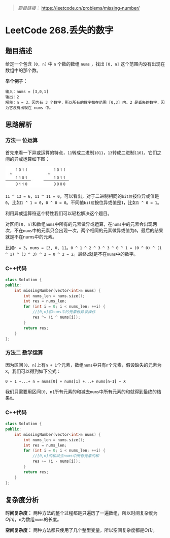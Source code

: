 
> *题目链接：* https://leetcode.cn/problems/missing-number/

# LeetCode 268.丢失的数字

## 题目描述

给定一个包含 `[0, n]` 中 `n` 个数的数组 `nums` ，找出 `[0, n]` 这个范围内没有出现在数组中的那个数。

**举个例子：**

```
输入：nums = [3,0,1]
输出：2
解释：n = 3，因为有 3 个数字，所以所有的数字都在范围 [0,3] 内。2 是丢失的数字，因为它没有出现在 nums 中。
```

## 思路解析

### 方法一 位运算

首先来看一下异或运算的特点，`11`转成二进制`1011`，`13`转成二进制`1101`，它们之间的异或运算如下图：

![](https://raw.githubusercontent.com/ldtech007/leetcode/main/pic/lc-0268-01.png)

`11 ^ 13 = 6`，`11 ^ 11 = 0`，可以看出，对于二进制相同的`bit位`按位异或值是`0`，比如`1 ^ 1 = 0`，`0 ^ 0 = 0`。不同值`bit位`按位异或值是`1`，比如`1 ^ 0 = 1`。

利用异或运算符这个特性我们可以轻松解决这个题目。

对区间`[0, n]`和数组`nums`中所有的元素做异或运算，在`nums`中的元素会出现两次，不在`nums`中的元素只会出现一次，两个相同的元素做异或值为`0`，最后的结果就是不在nums中的元素。

比如`n = 3`，`nums = [3, 0, 1]`。`0 ^ 1 ^ 2 ^ 3 ^ 3 ^ 0 ^ 1 = (0 ^ 0) ^ (1 ^ 1) ^ (3 ^ 3) ^ 2 = 0 ^ 2 = 2`。最终`2`就是不在`nums`中的数字。

### C++代码

```cpp
class Solution {
public:
    int missingNumber(vector<int>& nums) {
        int nums_len = nums.size();
        int res = nums_len;
        for (int i = 0; i < nums_len; ++i) {
            //[0,n]和nums中的元素做异或操作
            res ^= (i ^ nums[i]); 
        }
        return res;
    }
};
```
### 方法二 数学运算

因为区间`[0, n]`上有`n + 1`个元素，数组`nums`中只有`n`个元素，假设缺失的元素为`X`，我们可以得到如下公式：

```
0 + 1 +...+ n = nums[0] + nums[1] +...+ nums[n-1] + X 
```
我们只需要用区间`[0, n]`所有元素的和减去`nums`中所有元素的和就得到最终的结果`X`。

### C++代码

```cpp
class Solution {
public:
    int missingNumber(vector<int>& nums) {
        int nums_len = nums.size();
        int res = nums_len;
        for (int i = 0; i < nums_len; ++i) {
            //[0,n]的和减去nums中所有元素的和
            res += (i - nums[i]); 
        }
        return res;
    }
};
```

## 复杂度分析

**时间复杂度：** 两种方法的整个过程都是只遍历了一遍数组，所以时间复杂度为*O(n)*，`n`为数组`nums`的长度。

**空间复杂度：** 两种方法都只使用了几个整型变量，所以空间复杂度都是*O(1)*。


